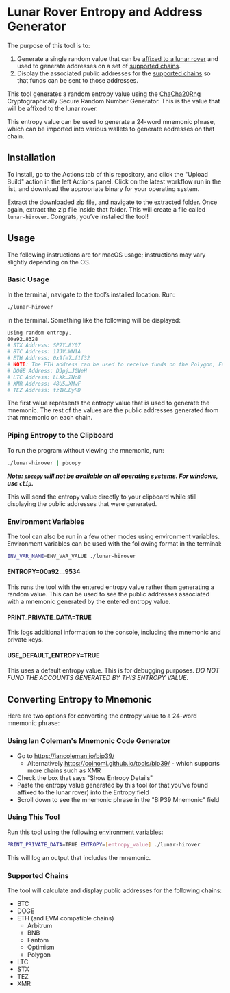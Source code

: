 # Lunar Rover Entropy and Address Generator

The purpose of this tool is to:
 1. Generate a single random value that can be [affixed to a lunar rover](https://www.hiro.so/blog/launching-a-bitcoin-treasure-hunt-on-the-moon) and used to generate addresses on a set of [supported chains](#supported-chains).
 2. Display the associated public addresses for the [supported chains](#supported-chains) so that funds can be sent to those addresses.

This tool generates a random entropy value using the [ChaCha20Rng](https://rust-random.github.io/rand/rand_chacha/struct.ChaCha20Rng) Cryptographically Secure Random Number Generator. This is the value that will be affixed to the lunar rover.

This entropy value can be used to generate a 24-word mnemonic phrase, which can be imported into various wallets to generate addresses on that chain. 

## Installation
To install, go to the Actions tab of this repository, and click the "Upload Build" action in the left Actions panel. Click on the latest workflow run in the list, and download the appropriate binary for your operating system.

Extract the downloaded zip file, and navigate to the extracted folder. Once again, extract the zip file inside that folder. This will create a file called `lunar-hirover`. Congrats, you’ve installed the tool!

## Usage

The following instructions are for macOS usage; instructions may vary slightly depending on the OS.

### Basic Usage
 
In the terminal, navigate to the tool’s installed location. Run:
```sh
./lunar-hirover
```
in the terminal. Something like the following will be displayed:
```sh
Using random entropy.
00a92…8328
# STX Address: SP2Y…8Y07
# BTC Address: 1JJV…WN1A
# ETH Address: 0x9fe7…f1f32
# NOTE: The ETH address can be used to receive funds on the Polygon, Fantom, BNB, Optimism, and Arbitrum chains.
# DOGE Address: DJpj…JGWeH
# LTC Address: LLXk…ZNc8
# XMR Address: 48U5…XMwF
# TEZ Address: tz1W…ByRD
```
The first value represents the entropy value that is used to generate the mnemonic. The rest of the values are the public addresses generated from that mnemonic on each chain.

### Piping Entropy to the Clipboard

To run the program without viewing the mnemonic, run:
```sh
./lunar-hirover | pbcopy
```
***Note: `pbcopy` will not be available on all operating systems. For windows, use `clip`.***

This will send the entropy value directly to your clipboard while still displaying the public addresses that were generated.

### Environment Variables
The tool can also be run in a few other modes using environment variables. Environment variables can be used with the following format in the terminal:
```sh
ENV_VAR_NAME=ENV_VAR_VALUE ./lunar-hirover
```
#### ENTROPY=00a92…9534
This runs the tool with the entered entropy value rather than generating a random value. This can be used to see the public addresses associated with a mnemonic generated by the entered entropy value.

#### PRINT_PRIVATE_DATA=TRUE
This logs additional information to the console, including the mnemonic and private keys.

#### USE_DEFAULT_ENTROPY=TRUE
This uses a default entropy value. This is for debugging purposes. *DO NOT FUND THE ACCOUNTS GENERATED BY THIS ENTROPY VALUE*.

## Converting Entropy to Mnemonic
Here are two options for converting the entropy value to a 24-word mnemonic phrase:

### Using Ian Coleman's Mnemonic Code Generator
 - Go to https://iancoleman.io/bip39/
   - Alternatively https://coinomi.github.io/tools/bip39/ - which supports more chains such as XMR
 - Check the box that says "Show Entropy Details"
 - Paste the entropy value generated by this tool (or that you've found affixed to the lunar rover) into the Entropy field
 - Scroll down to see the mnemonic phrase in the "BIP39 Mnemonic" field

### Using This Tool
Run this tool using the following [environment variables](#environment-variables):
```sh
PRINT_PRIVATE_DATA=TRUE ENTROPY=[entropy_value] ./lunar-hirover
```
This will log an output that includes the mnemonic.

### Supported Chains
The tool will calculate and display public addresses for the following chains:
 - BTC
 - DOGE
 - ETH (and EVM compatible chains)
    - Arbitrum
    - BNB
    - Fantom
    - Optimism
    - Polygon
 - LTC
 - STX
 - TEZ
 - XMR
